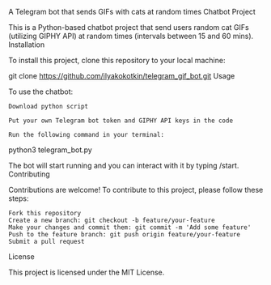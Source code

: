 A Telegram bot that sends GIFs with cats at random times 
Chatbot Project

This is a Python-based chatbot project that send users random cat GIFs (utilizing GIPHY API) at random times (intervals between 15 and 60 mins).
Installation

To install this project, clone this repository to your local machine:

git clone https://github.com/ilyakokotkin/telegram_gif_bot.git
Usage

To use the chatbot:

    Download python script

    Put your own Telegram bot token and GIPHY API keys in the code

    Run the following command in your terminal:

python3 telegram_bot.py

The bot will start running and you can interact with it by typing /start.
Contributing

Contributions are welcome! To contribute to this project, please follow these steps:

    Fork this repository
    Create a new branch: git checkout -b feature/your-feature
    Make your changes and commit them: git commit -m 'Add some feature'
    Push to the feature branch: git push origin feature/your-feature
    Submit a pull request

License

This project is licensed under the MIT License.
